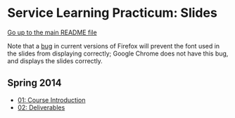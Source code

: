 Service Learning Practicum: Slides
==================================

[Go up to the main README file](../README.html)

Note that a [bug](https://bugzilla.mozilla.org/show_bug.cgi?id=760436)
in current versions of Firefox will prevent the font used in the
slides from displaying correctly; Google Chrome does not have this
bug, and displays the slides correctly.

Spring 2014
-----------
- [01: Course Introduction](spring/01-intro.html)
- [02: Deliverables](spring/02-deliverables.html)
